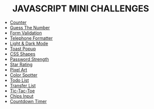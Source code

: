 # <h1 align="center">JAVASCRIPT MINI CHALLENGES</h1>

- <a href="https://dabinderudhan.github.io/javascript-mini-projects/counter/">Counter</a>
- <a href="https://dabinderudhan.github.io/javascript-mini-projects/guessTheNumber/">Guess The Number</a>
- <a href="https://dabinderudhan.github.io/javascript-mini-projects/formValidation/">Form Validation</a>
- <a href="https://dabinderudhan.github.io/javascript-mini-projects/telephoneNumberFormatter/">Telephone Formatter</a>
- <a href="https://dabinderudhan.github.io/javascript-mini-projects/lightDarkMode/">Light & Dark Mode</a>
- <a href="https://dabinderudhan.github.io/javascript-mini-projects/toastPopup/">Toast Popup</a>
- <a href="https://dabinderudhan.github.io/javascript-mini-projects/cssShapes/">CSS Shapes</a>
- <a href="https://dabinderudhan.github.io/javascript-mini-projects/passwordStrength/">Password Strength</a>
- <a href="https://dabinderudhan.github.io/javascript-mini-projects/starRating/">Star Rating</a>
- <a href="https://dabinderudhan.github.io/javascript-mini-projects/pixelArt/">Pixel Art</a>
- <a href="https://dabinderudhan.github.io/javascript-mini-projects/colorSpotter/">Color Spotter</a>
- <a href="https://dabinderudhan.github.io/javascript-mini-projects/toDoList/">Todo List</a>
- <a href="https://dabinderudhan.github.io/javascript-mini-projects/transferList/">Transfer List</a>
- <a href="https://dabinderudhan.github.io/javascript-mini-projects/ticTacToe/">Tic-Tac-Toe</a>
- <a href="https://dabinderudhan.github.io/javascript-mini-projects/chipsInput/">Chips Input</a>
- <a href="https://dabinderudhan.github.io/javascript-mini-projects/countdownTimer/">Countdown Timer</a>
